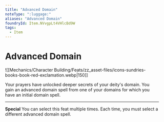 ```yaml
---
title: "Advanced Domain"
noteType: ":luggage:"
aliases: "Advanced Domain"
foundryId: Item.NVvgpLt4VHlcBd9W
tags:
  - Item
---
```


# Advanced Domain
![[Mechanics/Character Building/Feats/zz_asset-files/icons-sundries-books-book-red-exclamation.webp|150]]

Your prayers have unlocked deeper secrets of your deity's domain. You gain an advanced domain spell from one of your domains for which you have an initial domain spell.

* * *

**Special** You can select this feat multiple times. Each time, you must select a different advanced domain spell.
